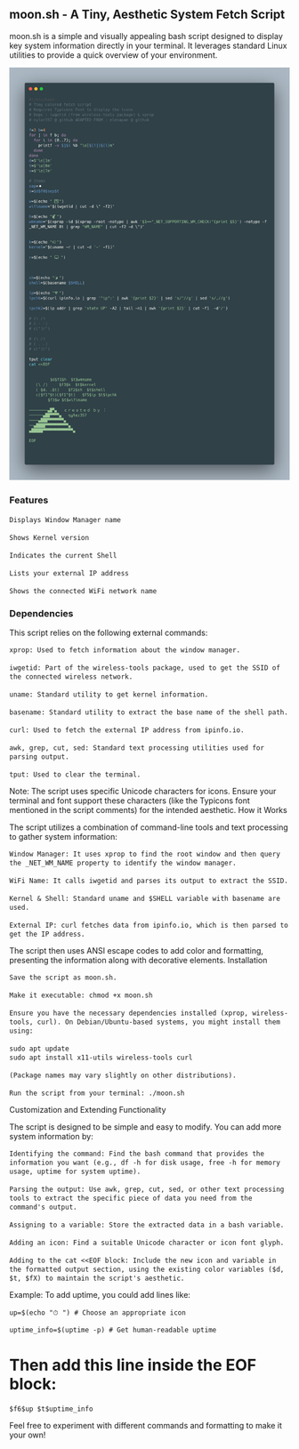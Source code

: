 ## moon.sh - A Tiny, Aesthetic System Fetch Script

moon.sh is a simple and visually appealing bash script designed to display key system information directly in your terminal. It leverages standard Linux utilities to provide a quick overview of your environment.

![preview](katkat.png)

### Features
    
    Displays Window Manager name

    Shows Kernel version

    Indicates the current Shell

    Lists your external IP address

    Shows the connected WiFi network name


### Dependencies

This script relies on the following external commands:

    xprop: Used to fetch information about the window manager.

    iwgetid: Part of the wireless-tools package, used to get the SSID of the connected wireless network.

    uname: Standard utility to get kernel information.

    basename: Standard utility to extract the base name of the shell path.

    curl: Used to fetch the external IP address from ipinfo.io.

    awk, grep, cut, sed: Standard text processing utilities used for parsing output.

    tput: Used to clear the terminal.

Note: The script uses specific Unicode characters for icons. Ensure your terminal and font support these characters (like the Typicons font mentioned in the script comments) for the intended aesthetic.
How it Works

The script utilizes a combination of command-line tools and text processing to gather system information:

    Window Manager: It uses xprop to find the root window and then query the _NET_WM_NAME property to identify the window manager.

    WiFi Name: It calls iwgetid and parses its output to extract the SSID.

    Kernel & Shell: Standard uname and $SHELL variable with basename are used.

    External IP: curl fetches data from ipinfo.io, which is then parsed to get the IP address.

The script then uses ANSI escape codes to add color and formatting, presenting the information along with decorative elements.
Installation

    Save the script as moon.sh.

    Make it executable: chmod +x moon.sh

    Ensure you have the necessary dependencies installed (xprop, wireless-tools, curl). On Debian/Ubuntu-based systems, you might install them using:

    sudo apt update
    sudo apt install x11-utils wireless-tools curl

    (Package names may vary slightly on other distributions).

    Run the script from your terminal: ./moon.sh

Customization and Extending Functionality

The script is designed to be simple and easy to modify. You can add more system information by:

    Identifying the command: Find the bash command that provides the information you want (e.g., df -h for disk usage, free -h for memory usage, uptime for system uptime).

    Parsing the output: Use awk, grep, cut, sed, or other text processing tools to extract the specific piece of data you need from the command's output.

    Assigning to a variable: Store the extracted data in a bash variable.

    Adding an icon: Find a suitable Unicode character or icon font glyph.

    Adding to the cat <<EOF block: Include the new icon and variable in the formatted output section, using the existing color variables ($d, $t, $fX) to maintain the script's aesthetic.

Example: To add uptime, you could add lines like:

`up=$(echo "⏱ ") # Choose an appropriate icon`

`uptime_info=$(uptime -p) # Get human-readable uptime`

# Then add this line inside the EOF block:
    $f6$up $t$uptime_info

Feel free to experiment with different commands and formatting to make it your own!
